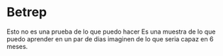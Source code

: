 # Betrep
Esto no es una prueba de lo que puedo hacer
Es una muestra de lo que puedo aprender en un par de dias
imaginen de lo que seria capaz en 6 meses.
